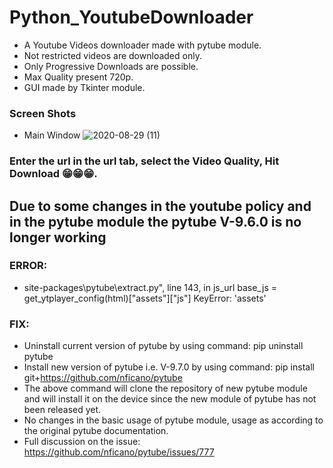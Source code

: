 # Python_YoutubeDownloader
- A Youtube Videos downloader made with pytube module.
- Not restricted videos are downloaded only.
- Only Progressive Downloads are possible.
- Max Quality present 720p.
- GUI made by Tkinter module.

### Screen Shots
- Main Window
![2020-08-29 (11)](https://user-images.githubusercontent.com/64532019/91641633-56e86280-ea43-11ea-9305-e83c1d7d98ec.png)



### Enter the url in the url tab, select the Video Quality, Hit Download 😁😁😁.



## Due to some changes in the youtube policy and in the pytube module the pytube V-9.6.0 is no longer working

### ERROR:
- site-packages\pytube\extract.py", line 143, in js_url base_js = get_ytplayer_config(html)["assets"]["js"] KeyError: 'assets'

### FIX:
- Uninstall current version of pytube by using command:  pip uninstall pytube
- Install new version of pytube i.e. V-9.7.0 by using command:  pip install git+https://github.com/nficano/pytube 
- The above command will clone the repository of new pytube module and will install it on the device since the new module of pytube has not been released yet.
- No changes in the basic usage of pytube module, usage as according to the original pytube documentation.
- Full discussion on the issue: https://github.com/nficano/pytube/issues/777


